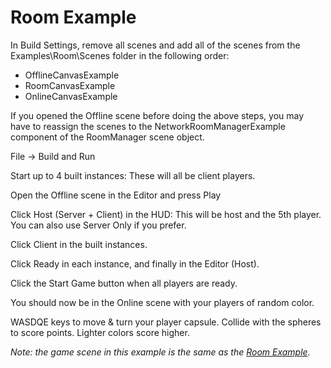 # Room Example

In Build Settings, remove all scenes and add all of the scenes from the Examples\Room\Scenes folder in the following order:
-	OfflineCanvasExample
-	RoomCanvasExample
-	OnlineCanvasExample

If you opened the Offline scene before doing the above steps, you may have to reassign the scenes to the NetworkRoomManagerExample component of the RoomManager scene object.

File -> Build and Run

Start up to 4 built instances:  These will all be client players.

Open the Offline scene in the Editor and press Play

Click Host (Server + Client) in the HUD: This will be host and the 5th player.  You can also use Server Only if you prefer.

Click Client in the built instances.

Click Ready in each instance, and finally in the Editor (Host).

Click the Start Game button when all players are ready.

You should now be in the Online scene with your players of random color.

WASDQE keys to move & turn your player capsule.
Collide with the spheres to score points.
Lighter colors score higher.


*Note: the game scene in this example is the same as the [Room Example](../Room/README.md).*
